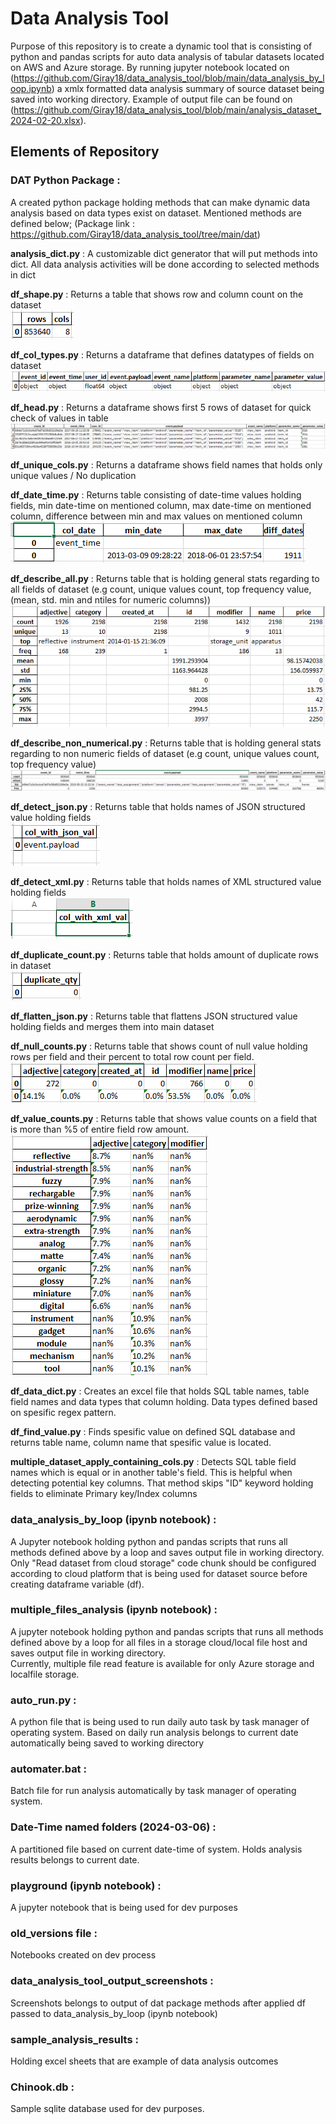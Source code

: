 # Data Analysis Tool
Purpose of this repository is to create a dynamic tool that is consisting of python and pandas scripts for auto data analysis of tabular datasets located on AWS and Azure storage.
By running jupyter notebook located on (https://github.com/Giray18/data_analysis_tool/blob/main/data_analysis_by_loop.ipynb) a xmlx formatted data analysis summary of source dataset being saved into working directory. Example of output file can be found on (https://github.com/Giray18/data_analysis_tool/blob/main/analysis_dataset_2024-02-20.xlsx).

## Elements of Repository
### DAT Python Package : 
A created python package holding methods that can make dynamic data analysis based on data types exist on dataset. Mentioned methods are defined below; (Package link : https://github.com/Giray18/data_analysis_tool/tree/main/dat)
  
  **analysis_dict.py** : A customizable dict generator that will put methods into dict. All data analysis activities will be done according to selected methods in dict

  **df_shape.py** : Returns a table that shows row and column count on the dataset<br>
  ![picture alt](data_analysis_tool_output_screenshots/df_shape.PNG)  
  
  **df_col_types.py** : Returns a dataframe that defines datatypes of fields on dataset
  ![picture alt](data_analysis_tool_output_screenshots/df_col_types.PNG)
  
  **df_head.py** : Returns a dataframe shows first 5 rows of dataset for quick check of values in table  
  ![picture alt](data_analysis_tool_output_screenshots/df_head.PNG)

  **df_unique_cols.py** : Returns a dataframe shows field names that holds only unique values / No duplication
  
  **df_date_time.py** : Returns table consisting of date-time values holding fields, min date-time on mentioned column, max date-time on mentioned column, difference between min and max values on mentioned column
  ![picture alt](data_analysis_tool_output_screenshots/df_date_cols.PNG)
  
  **df_describe_all.py** : Returns table that is holding general stats regarding to all fields of dataset (e.g count, unique values count, top frequency value, (mean, std. min and ntiles for numeric columns))
  ![picture alt](data_analysis_tool_output_screenshots/df_describe_all.PNG)
  
  **df_describe_non_numerical.py** : Returns table that is holding general stats regarding to non numeric fields of dataset (e.g count, unique values count, top frequency value)
  ![picture alt](data_analysis_tool_output_screenshots/df_describe_non_num.PNG)

  **df_detect_json.py** : Returns table that holds names of JSON structured value holding fields<br>
  ![picture alt](data_analysis_tool_output_screenshots/df_json_cols.PNG)

  **df_detect_xml.py** : Returns table that holds names of XML structured value holding fields<br>
  ![picture alt](data_analysis_tool_output_screenshots/df_xml_cols.PNG)

  **df_duplicate_count.py** : Returns table that holds amount of duplicate rows in dataset<br>
  ![picture alt](data_analysis_tool_output_screenshots/df_duplicate_count.PNG)

  **df_flatten_json.py** : Returns table that flattens JSON structured value holding fields and merges them into main dataset

  **df_null_counts.py** : Returns table that shows count of null value holding rows per field and their percent to total row count per field.
  ![picture alt](data_analysis_tool_output_screenshots/df_null_count.PNG)

  **df_value_counts.py** : Returns table that shows value counts on a field that is more than %5 of entire field row amount.
  ![picture alt](data_analysis_tool_output_screenshots/df_value_counts.PNG)

  **df_data_dict.py** : Creates an excel file that holds SQL table names, table field names and data types that column holding. Data types defined based on spesific regex pattern.

  **df_find_value.py** : Finds spesific value on defined SQL database and returns table name, column name that spesific value is located.

  **multiple_dataset_apply_containing_cols.py** : Detects SQL table field names which is equal or in another table's field. This is helpful when detecting potential key columns. That method skips "ID" keyword holding fields to eliminate Primary key/Index columns

### data_analysis_by_loop (ipynb notebook) :
  A Jupyter notebook holding python and pandas scripts that runs all methods defined above by a loop and saves output file in working directory.<br> 
  Only "Read dataset from cloud storage" code chunk should be configured according to cloud platform that is being used for dataset source before creating dataframe variable (df).

### multiple_files_analysis (ipynb notebook) :
  A jupyter notebook holding python and pandas scripts that runs all methods defined above by a loop for all files in a storage cloud/local file host and saves output file in working directory.<br>
  Currently, multiple file read feature is available for only Azure storage and localfile storage.

### auto_run.py :
  A python file that is being used to run daily auto task by task manager of operating system. Based on daily run analysis belongs to current date automatically being saved to working directory

### automater.bat :
  Batch file for run analysis automatically by task manager of operating system.

### Date-Time named folders (2024-03-06) :
  A partitioned file based on current date-time of system. Holds analysis results belongs to current date. 

### playground (ipynb notebook) :
  A jupyter notebook that is being used for dev purposes
  
### old_versions file : 
  Notebooks created on dev process

### data_analysis_tool_output_screenshots : 
  Screenshots belongs to output of dat package methods after applied df passed to data_analysis_by_loop (ipynb notebook)

### sample_analysis_results :
  Holding excel sheets that are example of data analysis outcomes

### Chinook.db : 
  Sample sqlite database used for dev purposes.





  



  

  

